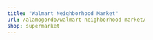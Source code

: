 ```yaml
---
title: "Walmart Neighborhood Market"
url: /alamogordo/walmart-neighborhood-market/
shop: supermarket
---
```

